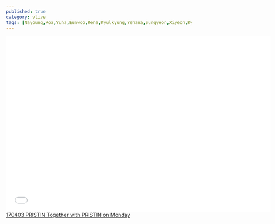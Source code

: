 ```yaml
---
published: true
category: vlive
tags: [Nayoung,Roa,Yuha,Eunwoo,Rena,Kyulkyung,Yehana,Sungyeon,Xiyeon,Kyla]
---
```

<iframe frameborder="0" width="720" height="480" src="BLAH" allowfullscreen></iframe><br /><a href="" target="_blank">170403 PRISTIN Together with PRISTIN on Monday</a>